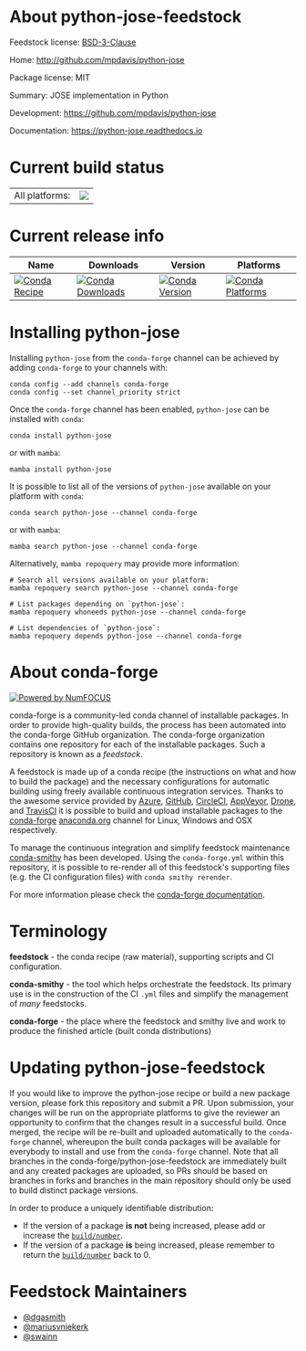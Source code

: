 About python-jose-feedstock
===========================

Feedstock license: [BSD-3-Clause](https://github.com/conda-forge/python-jose-feedstock/blob/main/LICENSE.txt)

Home: http://github.com/mpdavis/python-jose

Package license: MIT

Summary: JOSE implementation in Python

Development: https://github.com/mpdavis/python-jose

Documentation: https://python-jose.readthedocs.io

Current build status
====================


<table><tr><td>All platforms:</td>
    <td>
      <a href="https://dev.azure.com/conda-forge/feedstock-builds/_build/latest?definitionId=5721&branchName=main">
        <img src="https://dev.azure.com/conda-forge/feedstock-builds/_apis/build/status/python-jose-feedstock?branchName=main">
      </a>
    </td>
  </tr>
</table>

Current release info
====================

| Name | Downloads | Version | Platforms |
| --- | --- | --- | --- |
| [![Conda Recipe](https://img.shields.io/badge/recipe-python--jose-green.svg)](https://anaconda.org/conda-forge/python-jose) | [![Conda Downloads](https://img.shields.io/conda/dn/conda-forge/python-jose.svg)](https://anaconda.org/conda-forge/python-jose) | [![Conda Version](https://img.shields.io/conda/vn/conda-forge/python-jose.svg)](https://anaconda.org/conda-forge/python-jose) | [![Conda Platforms](https://img.shields.io/conda/pn/conda-forge/python-jose.svg)](https://anaconda.org/conda-forge/python-jose) |

Installing python-jose
======================

Installing `python-jose` from the `conda-forge` channel can be achieved by adding `conda-forge` to your channels with:

```
conda config --add channels conda-forge
conda config --set channel_priority strict
```

Once the `conda-forge` channel has been enabled, `python-jose` can be installed with `conda`:

```
conda install python-jose
```

or with `mamba`:

```
mamba install python-jose
```

It is possible to list all of the versions of `python-jose` available on your platform with `conda`:

```
conda search python-jose --channel conda-forge
```

or with `mamba`:

```
mamba search python-jose --channel conda-forge
```

Alternatively, `mamba repoquery` may provide more information:

```
# Search all versions available on your platform:
mamba repoquery search python-jose --channel conda-forge

# List packages depending on `python-jose`:
mamba repoquery whoneeds python-jose --channel conda-forge

# List dependencies of `python-jose`:
mamba repoquery depends python-jose --channel conda-forge
```


About conda-forge
=================

[![Powered by
NumFOCUS](https://img.shields.io/badge/powered%20by-NumFOCUS-orange.svg?style=flat&colorA=E1523D&colorB=007D8A)](https://numfocus.org)

conda-forge is a community-led conda channel of installable packages.
In order to provide high-quality builds, the process has been automated into the
conda-forge GitHub organization. The conda-forge organization contains one repository
for each of the installable packages. Such a repository is known as a *feedstock*.

A feedstock is made up of a conda recipe (the instructions on what and how to build
the package) and the necessary configurations for automatic building using freely
available continuous integration services. Thanks to the awesome service provided by
[Azure](https://azure.microsoft.com/en-us/services/devops/), [GitHub](https://github.com/),
[CircleCI](https://circleci.com/), [AppVeyor](https://www.appveyor.com/),
[Drone](https://cloud.drone.io/welcome), and [TravisCI](https://travis-ci.com/)
it is possible to build and upload installable packages to the
[conda-forge](https://anaconda.org/conda-forge) [anaconda.org](https://anaconda.org/)
channel for Linux, Windows and OSX respectively.

To manage the continuous integration and simplify feedstock maintenance
[conda-smithy](https://github.com/conda-forge/conda-smithy) has been developed.
Using the ``conda-forge.yml`` within this repository, it is possible to re-render all of
this feedstock's supporting files (e.g. the CI configuration files) with ``conda smithy rerender``.

For more information please check the [conda-forge documentation](https://conda-forge.org/docs/).

Terminology
===========

**feedstock** - the conda recipe (raw material), supporting scripts and CI configuration.

**conda-smithy** - the tool which helps orchestrate the feedstock.
                   Its primary use is in the construction of the CI ``.yml`` files
                   and simplify the management of *many* feedstocks.

**conda-forge** - the place where the feedstock and smithy live and work to
                  produce the finished article (built conda distributions)


Updating python-jose-feedstock
==============================

If you would like to improve the python-jose recipe or build a new
package version, please fork this repository and submit a PR. Upon submission,
your changes will be run on the appropriate platforms to give the reviewer an
opportunity to confirm that the changes result in a successful build. Once
merged, the recipe will be re-built and uploaded automatically to the
`conda-forge` channel, whereupon the built conda packages will be available for
everybody to install and use from the `conda-forge` channel.
Note that all branches in the conda-forge/python-jose-feedstock are
immediately built and any created packages are uploaded, so PRs should be based
on branches in forks and branches in the main repository should only be used to
build distinct package versions.

In order to produce a uniquely identifiable distribution:
 * If the version of a package **is not** being increased, please add or increase
   the [``build/number``](https://docs.conda.io/projects/conda-build/en/latest/resources/define-metadata.html#build-number-and-string).
 * If the version of a package **is** being increased, please remember to return
   the [``build/number``](https://docs.conda.io/projects/conda-build/en/latest/resources/define-metadata.html#build-number-and-string)
   back to 0.

Feedstock Maintainers
=====================

* [@dgasmith](https://github.com/dgasmith/)
* [@mariusvniekerk](https://github.com/mariusvniekerk/)
* [@swainn](https://github.com/swainn/)

